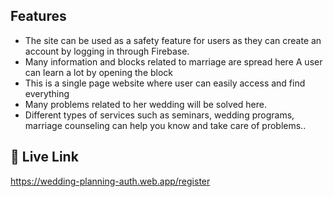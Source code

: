 ## Features

* The site can be used as a safety feature for users as they can create an account by logging in through Firebase.
* Many information and blocks related to marriage are spread here A user can learn a lot by opening the block
* This is a single page website where user can easily access and find everything
* Many problems related to her wedding will be solved here.
* Different types of services such as seminars, wedding programs, marriage counseling can help you know and take care of problems..


## 🔗 Live Link 
https://wedding-planning-auth.web.app/register



